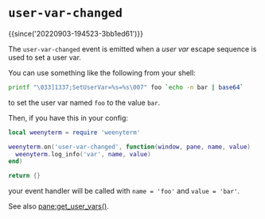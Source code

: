 # `user-var-changed`

{{since('20220903-194523-3bb1ed61')}}

The `user-var-changed` event is emitted when a *user var* escape sequence is
used to set a user var.

You can use something like the following from your shell:

```bash
printf "\033]1337;SetUserVar=%s=%s\007" foo `echo -n bar | base64`
```

to set the user var named `foo` to the value `bar`.

Then, if you have this in your config:

```lua
local weenyterm = require 'weenyterm'

weenyterm.on('user-var-changed', function(window, pane, name, value)
  weenyterm.log_info('var', name, value)
end)

return {}
```

your event handler will be called with `name = 'foo'` and `value = 'bar'`.

See also [pane:get_user_vars()](../pane/get_user_vars.md).
